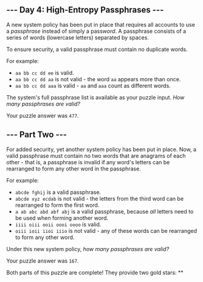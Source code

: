 --- Day 4: High-Entropy Passphrases ---
---------------------------------------

A new system policy has been put in place that requires all accounts to
use a *passphrase* instead of simply a pass*word*. A passphrase consists
of a series of words (lowercase letters) separated by spaces.

To ensure security, a valid passphrase must contain no duplicate words.

For example:

-   `aa bb cc dd ee` is valid.
-   `aa bb cc dd aa` is not valid - the word `aa` appears more than
    once.
-   `aa bb cc dd aaa` is valid - `aa` and `aaa` count as different
    words.

The system's full passphrase list is available as your puzzle input.
*How many passphrases are valid?*

Your puzzle answer was `477`.

--- Part Two ---
----------------

For added security, yet another system policy has been put in place.
Now, a valid passphrase must contain no two words that are anagrams of
each other - that is, a passphrase is invalid if any word's letters can
be rearranged to form any other word in the passphrase.

For example:

-   `abcde fghij` is a valid passphrase.
-   `abcde xyz ecdab` is not valid - the letters from the third word can
    be rearranged to form the first word.
-   `a ab abc abd abf abj` is a valid passphrase, because *all* letters
    need to be used when forming another word.
-   `iiii oiii ooii oooi oooo` is valid.
-   `oiii ioii iioi iiio` is not valid - any of these words can be
    rearranged to form any other word.

Under this new system policy, *how many passphrases are valid?*

Your puzzle answer was `167`.

Both parts of this puzzle are complete! They provide two gold stars:
\*\*
